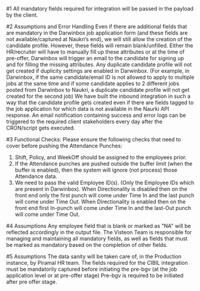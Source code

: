 #1
All mandatory fields required for integration will be passed in the payload by the client.

#2
Assumptions and Error Handling
Even if there are additional fields that are mandatory in the Darwinbox job application form (and these fields are not
available/captured at Naukri’s end), we will still allow the creation of the candidate profile. However, these fields will remain
blank/unfilled. Either the HR/recruiter will have to manually fill up these attributes or at the time of pre-offer, Darwinbox will
trigger an email to the candidate for signing up and for filling the missing attributes.
Any duplicate candidate profile will not get created if duplicity settings are enabled in Darwinbox. (For example, in Darwinbox,
if the same candidate/email ID is not allowed to apply to multiple jobs at the same time and if some candidate applies to 2
different jobs posted from Darwinbox to Naukri, a duplicate candidate profile will not get created for the second job)
We have built the inbound integration in such a way that the candidate profile gets created even if there are fields tagged to
the job application for which data is not available in the Naurki API response.
An email notification containing success and error logs can be triggered to the required client stakeholders every day after the
CRON/script gets executed.

#3
Functional Checks:
Please ensure the following checks that need to cover before pushing the Attendance Punches:

1. Shift, Policy, and WeekOff should be assigned to the employees prior.
2. If the Attendance punches are pushed outside the buffer limit (when the buffer is enabled), then the system will ignore (not process)
   those Attendance data.
3. We need to pass the valid Employee ID(s). (Only the Employee IDs which are present in Darwinbox).
   When Directionality is disabled then on the front end only the first punch will come under Time In and the last punch will come under
   Time Out.
   When Directionality is enabled then on the front end first In-punch will come under Time In and the last-Out punch will come under
   Time Out.

#4
Assumptions
Any employee field that is blank or marked as "NA" will be reflected accordingly in the output file.
The Visteon Team is responsible for managing and maintaining all mandatory fields, as well as fields that must be marked as
mandatory based on the completion of other fields.

#5
Assumptions
The data sanity will be taken care of, in the Production instance, by Piramal HR team.
The fields required for the CIBIL integration must be mandatorily captured before initiating the pre-bgv (at the job application level or at pre-offer stage)
Pre-bgv is required to be initiated after pre offer stage.
